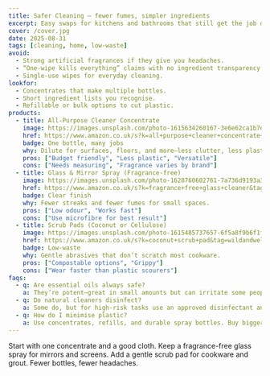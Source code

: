 ```yaml
---
title: Safer Cleaning — fewer fumes, simpler ingredients
excerpt: Easy swaps for kitchens and bathrooms that still get the job done.
cover: /cover.jpg
date: 2025-08-31
tags: [cleaning, home, low-waste]
avoid:
  - Strong artificial fragrances if they give you headaches.
  - “One-wipe kills everything” claims with no ingredient transparency.
  - Single-use wipes for everyday cleaning.
lookfor:
  - Concentrates that make multiple bottles.
  - Short ingredient lists you recognise.
  - Refillable or bulk options to cut plastic.
products:
  - title: All-Purpose Cleaner Concentrate
    image: https://images.unsplash.com/photo-1615634260167-3e6e62ca1b7e?q=80&w=1200
    href: https://www.amazon.co.uk/s?k=all+purpose+cleaner+concentrate+natural&tag=wildandwell0c-21
    badge: One bottle, many jobs
    why: Dilute for surfaces, floors, and more—less clutter, less plastic.
    pros: ["Budget friendly", "Less plastic", "Versatile"]
    cons: ["Needs measuring", "Fragrance varies by brand"]
  - title: Glass & Mirror Spray (Fragrance-free)
    image: https://images.unsplash.com/photo-1628760602761-7a736d9193a3?q=80&w=1200
    href: https://www.amazon.co.uk/s?k=fragrance+free+glass+cleaner&tag=wildandwell0c-21
    badge: Clear finish
    why: Fewer streaks and fewer fumes for small spaces.
    pros: ["Low odour", "Works fast"]
    cons: ["Use microfibre for best result"]
  - title: Scrub Pads (Coconut or Cellulose)
    image: https://images.unsplash.com/photo-1615485737657-6f5a8f9b6f1f?q=80&w=1200
    href: https://www.amazon.co.uk/s?k=coconut+scrub+pad&tag=wildandwell0c-21
    badge: Low-waste
    why: Gentle abrasives that don’t scratch most cookware.
    pros: ["Compostable options", "Grippy"]
    cons: ["Wear faster than plastic scourers"]
faqs:
  - q: Are essential oils always safe?
    a: They’re potent—great in small amounts but can irritate some people. Fragrance-free is safest if you’re sensitive.
  - q: Do natural cleaners disinfect?
    a: Some do, but for high-risk tasks use an approved disinfectant and follow the dwell time on the label.
  - q: How do I minimise plastic?
    a: Use concentrates, refills, and durable spray bottles. Buy bigger once you know you like a product.
---
```

Start with one concentrate and a good cloth. Keep a fragrance-free glass spray for mirrors and screens. Add a gentle scrub pad for cookware and grout. Fewer bottles, fewer headaches.
